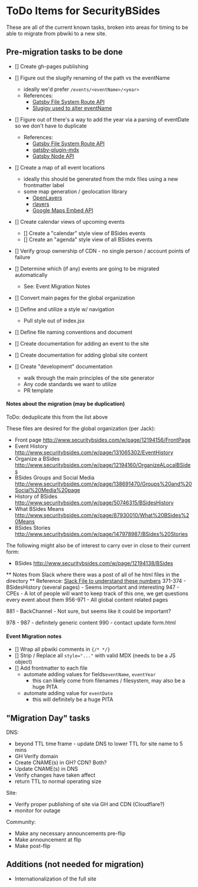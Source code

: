 # ToDo Items for SecurityBSides

These are all of the current known tasks, broken into areas for timing to be able to migrate from pbwiki
to a new site.

## Pre-migration tasks to be done

-  [] Create gh-pages publishing
-  [] Figure out the slugify renaming of the path vs the eventName
   -  ideally we'd prefer `/events/<eventName>/<year>`
   -  References:
      -  [Gatsby File System Route API](https://www.gatsbyjs.com/docs/reference/routing/file-system-route-api/)
      -  [Slugigy used to alter eventName](https://github.com/sindresorhus/slugify)
-  [] Figure out of there's a way to add the year via a parsing of eventDate so we don't have to duplicate
   -  References:
      -  [Gatsby File System Route API](https://www.gatsbyjs.com/docs/reference/routing/file-system-route-api/)
      -  [gatsby-plugin-mdx]()
      -  [Gatsby Node API]()
-  [] Create a map of all event locations
   -  ideally this should be generated from the mdx files using a new frontmatter label
   -  some map generation / geolocation library
      -  [OpenLayers](https://www.npmjs.com/package/ol)
      -  [rlayers](https://www.npmjs.com/package/rlayers)
      -  [Google Maps Embed API](https://developers.google.com/maps/documentation/embed/get-started)
-  [] Create calendar views of upcoming events
   -  [] Create a "calendar" style view of BSides events
   -  [] Create an "agenda" style view of all BSides events
-  [] Verify group ownership of CDN - no single person / account points of failure

-  [] Determine which (if any) events are going to be migrated automatically
   -  See: Event Migration Notes
-  [] Convert main pages for the global organization
-  [] Define and utilize a style w/ navigation
   -  Pull style out of index.jsx
-  [] Define file naming conventions and document
-  [] Create documentation for adding an event to the site
-  [] Create documentation for adding global site content
-  [] Create "development" documentation
   -  walk through the main principles of the site generator
   -  Any code standards we want to utilize
   -  PR template

#### Notes about the migration (may be duplication)

ToDo: deduplicate this from the list above

These files are desired for the global organization (per Jack):

-  Front page http://www.securitybsides.com/w/page/12194156/FrontPage
-  Event History http://www.securitybsides.com/w/page/131065302/EventHistory
-  Organize a BSides http://www.securitybsides.com/w/page/12194160/OrganizeALocalBSides
-  BSides Groups and Social Media http://www.securitybsides.com/w/page/138691470/Groups%20and%20Social%20Media%20page
-  History of BSides http://www.securitybsides.com/w/page/50746315/BSidesHistory
-  What BSides Means http://www.securitybsides.com/w/page/87930010/What%20BSides%20Means
-  BSides Stories http://www.securitybsides.com/w/page/147978987/BSides%20Stories

The following might also be of interest to carry over in close to their current form:

-  BSides http://www.securitybsides.com/w/page/12194138/BSides

** Notes from Slack where there was a post of all of he html files in the directory **
Reference: [Slack File to understand these numbers](https://securitybsides.slack.com/files/U04CBKDKLQY/F054PGW7ZJL/bsidespagelist)
371-374 - BSidesHistory (several pages) - Seems important and interesting
947 - CPEs - A lot of people will want to keep track of this one, we get questions every event about them
956-971 - All global content related pages

881 - BackChannel - Not sure, but seems like it could be important?

978 - 987 - definitely generic content
990 - contact update form.html

#### Event Migration notes

-  [] Wrap all pbwiki comments in `{/* */}`
-  [] Strip / Replace all `style="..."` with valid MDX (needs to be a JS object)
-  [] Add frontmatter to each file
   -  automate adding values for fields`eventName`, `eventYear`
      -  this can likely come from filenames / filesystem, may also be a huge PITA
   -  automate adding value for `eventDate`
      -  this will definitely be a huge PITA

## "Migration Day" tasks

DNS:

-  beyond TTL time frame - update DNS to lower TTL for site name to 5 mins
-  GH Verify domain
-  Create CNAME(s) in GH? CDN? Both?
-  Update CNAME(s) in DNS
-  Verify changes have taken affect
-  return TTL to normal operating size

Site:

-  Verify proper publishing of site via GH and CDN (Cloudflare?)
-  monitor for outage

Community:

-  Make any necessary announcements pre-flip
-  Make announcement at flip
-  Make post-flip

## Additions (not needed for migration)

-  Internationalization of the full site
